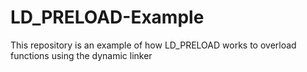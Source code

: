 # LD_PRELOAD-Example
This repository is an example of how LD_PRELOAD works to overload functions using the dynamic linker
